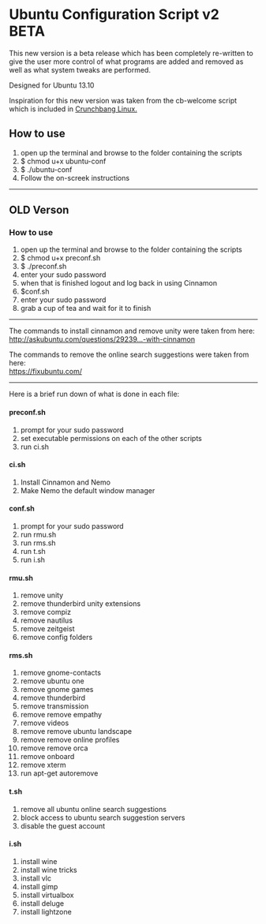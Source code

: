 <h1>Ubuntu Configuration Script v2 BETA</h1>

<p>This new version is a beta release which has been completely re-written to give the user more control of what programs are added and removed as well as what system tweaks are performed.</p>

<p>Designed for Ubuntu 13.10</p>

<p>Inspiration for this new version was taken from the cb-welcome script which is included in <a href="http://crunchbang.org/">Crunchbang Linux.</a></p>

<h2>How to use</h2>

<ol>
<li>open up the terminal and browse to the folder containing the scripts</li>
<li>$ chmod u+x ubuntu-conf</li>
<li>$ ./ubuntu-conf</li>
<li>Follow the on-screek instructions</li>
</ol>

<hr />

<h2>OLD Verson</h2>

<h3>How to use</h3>

<ol>
<li>open up the terminal and browse to the folder containing the scripts</li>
<li>$ chmod u+x preconf.sh</li>
<li>$ ./preconf.sh</li>
<li>enter your sudo password</li>
<li>when that is finished logout and log back in using Cinnamon</li>
<li>$conf.sh</li>
<li>enter your sudo password</li>
<li>grab a cup of tea and wait for it to finish</li>
</ol>
<hr />
<p>The commands to install cinnamon and remove unity were taken from here:<br/>
<a href="http://askubuntu.com/questions/29239...-with-cinnamon">http://askubuntu.com/questions/29239...-with-cinnamon</a></p>

<p>The commands to remove the online search suggestions were taken from here:<br />
<a href="https://fixubuntu.com/">https://fixubuntu.com/</a><p>

<hr />

<p>Here is a brief run down of what is done in each file:</p>
<h4>preconf.sh</h4>
<ol>
<li>prompt for your sudo password</li>
<li>set executable permissions on each of the other scripts</li>
<li>run ci.sh</li>
</ol>

<h4>ci.sh</h4>
<ol>
<li>Install Cinnamon and Nemo</li>
<li>Make Nemo the default window manager</li>
</ol>

<h4>conf.sh</h4>
<ol>
<li>prompt for your sudo password</li>
<li>run rmu.sh</li>
<li>run rms.sh</li>
<li>run t.sh</li>
<li>run i.sh</li>
</ol>

<h4>rmu.sh</h4>
<ol>
<li>remove unity</li>
<li>remove thunderbird unity extensions</li>
<li>remove compiz</li>
<li>remove nautilus</li>
<li>remove zeitgeist</li>
<li>remove config folders</li>
</ol>

<h4>rms.sh</h4>
<ol>
<li>remove gnome-contacts</li>
<li>remove ubuntu one</li>
<li>remove gnome games</li>
<li>remove thunderbird</li>
<li>remove transmission</li>
<li>remove remove empathy</li>
<li>remove videos</li>
<li>remove remove ubuntu landscape</li>
<li>remove remove online profiles</li>
<li>remove remove orca</li>
<li>remove onboard</li>
<li>remove xterm</li>
<li>run apt-get autoremove</li>
</ol>

<h4>t.sh</h4>
<ol>
<li>remove all ubuntu online search suggestions</li>
<li>block access to ubuntu search suggestion servers</li>
<li>disable the guest account</li>
</ol>

<h4>i.sh</h4>
<ol>
<li>install wine</li>
<li>install wine tricks</li>
<li>install vlc</li>
<li>install gimp</li>
<li>install virtualbox</li>
<li>install deluge</li>
<li>install lightzone</li>
</ol>